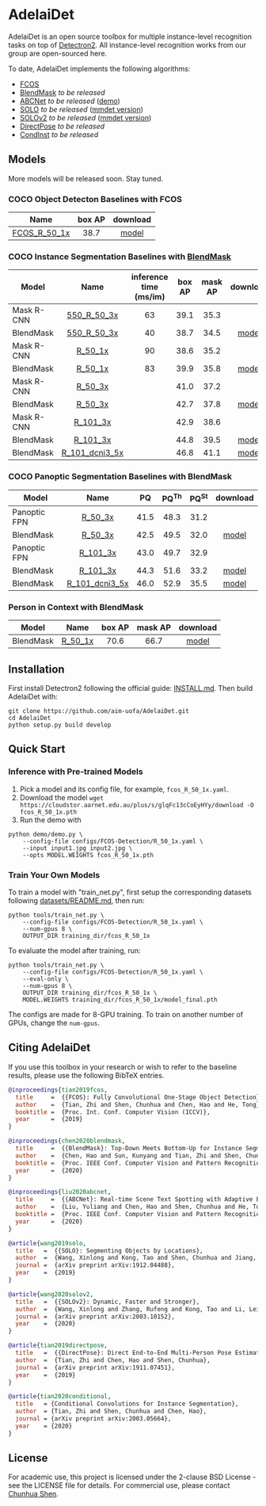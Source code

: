 # AdelaiDet

AdelaiDet is an open source toolbox for multiple instance-level recognition tasks on top of [Detectron2](https://github.com/facebookresearch/detectron2).
All instance-level recognition works from our group are open-sourced here.

To date, AdelaiDet implements the following algorithms:

* [FCOS](https://arxiv.org/abs/1904.01355)
* [BlendMask](https://arxiv.org/abs/2001.00309) _to be released_
* [ABCNet](https://arxiv.org/abs/2002.10200) _to be released_ ([demo](https://github.com/Yuliang-Liu/bezier_curve_text_spotting))
* [SOLO](https://arxiv.org/abs/1912.04488) _to be released_ ([mmdet version](https://github.com/WXinlong/SOLO))
* [SOLOv2](https://arxiv.org/abs/2003.10152) _to be released_ ([mmdet version](https://github.com/WXinlong/SOLO))
* [DirectPose](https://arxiv.org/abs/1911.07451) _to be released_
* [CondInst](https://arxiv.org/abs/2003.05664) _to be released_


## Models

More models will be released soon. Stay tuned.

### COCO Object Detecton Baselines with FCOS

Name | box AP | download
--- |:---:|:---:
[FCOS_R_50_1x](configs/FCOS-Detection/R_50_1x.yaml) | 38.7 | [model](https://cloudstor.aarnet.edu.au/plus/s/glqFc13cCoEyHYy/download)

### COCO Instance Segmentation Baselines with [BlendMask](https://arxiv.org/abs/2001.00309)

Model | Name |inference time (ms/im) | box AP | mask AP | download
--- |:---:|:---:|:---:|:---:|:---:
Mask R-CNN | [550_R_50_3x](configs/RCNN/550_R_50_FPN_3x.yaml) | 63 | 39.1 | 35.3 |
BlendMask | [550_R_50_3x](configs/BlendMask/550_R_50_3x.yaml) | 40 | 38.7 | 34.5 | [model](https://cloudstor.aarnet.edu.au/plus/s/o0bpkmhMiuYgIcQ/download)
Mask R-CNN | [R_50_1x](https://github.com/facebookresearch/detectron2/blob/master/configs/COCO-InstanceSegmentation/mask_rcnn_R_50_FPN_1x.yaml) | 90 | 38.6 | 35.2 |
BlendMask | [R_50_1x](configs/BlendMask/R_50_1x.yaml) | 83 | 39.9 | 35.8 | [model](https://cloudstor.aarnet.edu.au/plus/s/crpmeVCnQ3StvSz/download)
Mask R-CNN | [R_50_3x](https://github.com/facebookresearch/detectron2/blob/master/configs/COCO-InstanceSegmentation/mask_rcnn_R_50_FPN_3x.yaml) |  | 41.0 | 37.2 | 
BlendMask | [R_50_3x](configs/BlendMask/R_50_3x.yaml) |  | 42.7 | 37.8 | [model](https://cloudstor.aarnet.edu.au/plus/s/9u1cG2zXvEva5SM/download)
Mask R-CNN | [R_101_3x](https://github.com/facebookresearch/detectron2/blob/master/configs/COCO-InstanceSegmentation/mask_rcnn_R_101_FPN_3x.yaml) |  | 42.9 | 38.6 |
BlendMask | [R_101_3x](configs/BlendMask/R_101_3x.yaml) |  | 44.8 | 39.5 | [model](https://cloudstor.aarnet.edu.au/plus/s/mYm5VCXICoeLNHq/download)
BlendMask | [R_101_dcni3_5x](configs/BlendMask/R_101_dcni3_5x.yaml) |  | 46.8 | 41.1 | [model](https://cloudstor.aarnet.edu.au/plus/s/TAZPxSDvPuhegKp/download)

### COCO Panoptic Segmentation Baselines with BlendMask
Model | Name | PQ | PQ<sup>Th</sup> | PQ<sup>St</sup> | download
--- |:---:|:---:|:---:|:---:|:---:
Panoptic FPN | [R_50_3x](https://github.com/facebookresearch/detectron2/blob/master/configs/COCO-PanopticSegmentation/panoptic_fpn_R_50_3x.yaml) | 41.5 | 48.3 | 31.2 | 
BlendMask | [R_50_3x](configs/BlendMask/Panoptic/R_50_3x.yaml) | 42.5 | 49.5 | 32.0 | [model](https://cloudstor.aarnet.edu.au/plus/s/bG0IhYeMAvlTGTq/download)
Panoptic FPN | [R_101_3x](https://github.com/facebookresearch/detectron2/blob/master/configs/COCO-InstanceSegmentation/panoptic_fpn_R_101_3x.yaml) | 43.0 | 49.7 | 32.9 |
BlendMask | [R_101_3x](configs/BlendMask/Panoptic/R_101_3x.yaml) | 44.3 | 51.6 | 33.2 | [model](https://cloudstor.aarnet.edu.au/plus/s/AEwbhyQ9F3lqvsz/download)
BlendMask | [R_101_dcni3_5x](configs/BlendMask/Panoptic/R_101_dcni3_5x.yaml) | 46.0 | 52.9 | 35.5 | [model](https://cloudstor.aarnet.edu.au/plus/s/GyWDhsukAYYokZg/download)

### Person in Context with BlendMask
Model | Name | box AP | mask AP | download
--- |:---:|:---:|:---:|:---:
BlendMask | [R_50_1x](configs/BlendMask/Person/R_50_1x.yaml) | 70.6 | 66.7 | [model](https://cloudstor.aarnet.edu.au/plus/s/d4f16WshXYbOuIo)

## Installation

First install Detectron2 following the official guide: [INSTALL.md](https://github.com/facebookresearch/detectron2/blob/master/INSTALL.md). Then build AdelaiDet with:
```
git clone https://github.com/aim-uofa/AdelaiDet.git
cd AdelaiDet
python setup.py build develop
```

## Quick Start

### Inference with Pre-trained Models

1. Pick a model and its config file, for example, `fcos_R_50_1x.yaml`.
2. Download the model `wget https://cloudstor.aarnet.edu.au/plus/s/glqFc13cCoEyHYy/download -O fcos_R_50_1x.pth`
3. Run the demo with
```
python demo/demo.py \
    --config-file configs/FCOS-Detection/R_50_1x.yaml \
    --input input1.jpg input2.jpg \
	--opts MODEL.WEIGHTS fcos_R_50_1x.pth
```

### Train Your Own Models

To train a model with "train_net.py", first
setup the corresponding datasets following
[datasets/README.md](https://github.com/facebookresearch/detectron2/blob/master/datasets/README.md),
then run:

```
python tools/train_net.py \
    --config-file configs/FCOS-Detection/R_50_1x.yaml \
    --num-gpus 8 \
    OUTPUT_DIR training_dir/fcos_R_50_1x
```
To evaluate the model after training, run:

```
python tools/train_net.py \
    --config-file configs/FCOS-Detection/R_50_1x.yaml \
    --eval-only \
    --num-gpus 8 \
    OUTPUT_DIR training_dir/fcos_R_50_1x \
    MODEL.WEIGHTS training_dir/fcos_R_50_1x/model_final.pth
```

The configs are made for 8-GPU training. To train on another number of GPUs, change the `num-gpus`.


## Citing AdelaiDet

If you use this toolbox in your research or wish to refer to the baseline results, please use the following BibTeX entries.

```BibTeX
@inproceedings{tian2019fcos,
  title     =  {{FCOS}: Fully Convolutional One-Stage Object Detection},
  author    =  {Tian, Zhi and Shen, Chunhua and Chen, Hao and He, Tong},
  booktitle =  {Proc. Int. Conf. Computer Vision (ICCV)},
  year      =  {2019}
}

@inproceedings{chen2020blendmask,
  title     =  {{BlendMask}: Top-Down Meets Bottom-Up for Instance Segmentation},
  author    =  {Chen, Hao and Sun, Kunyang and Tian, Zhi and Shen, Chunhua and Huang, Yongming and Yan, Youliang},
  booktitle =  {Proc. IEEE Conf. Computer Vision and Pattern Recognition (CVPR)},
  year      =  {2020}
}

@inproceedings{liu2020abcnet,
  title     =  {{ABCNet}: Real-time Scene Text Spotting with Adaptive Bezier-Curve Network},
  author    =  {Liu, Yuliang and Chen, Hao and Shen, Chunhua and He, Tong and Jin, Lianwen and Wang, Liangwei},
  booktitle =  {Proc. IEEE Conf. Computer Vision and Pattern Recognition (CVPR)},
  year      =  {2020}
}

@article{wang2019solo,
  title   =  {{SOLO}: Segmenting Objects by Locations},
  author  =  {Wang, Xinlong and Kong, Tao and Shen, Chunhua and Jiang, Yuning and Li, Lei},
  journal =  {arXiv preprint arXiv:1912.04488},
  year    =  {2019}
}

@article{wang2020solov2,
  title   =  {{SOLOv2}: Dynamic, Faster and Stronger},
  author  =  {Wang, Xinlong and Zhang, Rufeng and Kong, Tao and Li, Lei and Shen, Chunhua},
  journal =  {arXiv preprint arXiv:2003.10152},
  year    =  {2020}
}

@article{tian2019directpose,
  title   =  {{DirectPose}: Direct End-to-End Multi-Person Pose Estimation},
  author  =  {Tian, Zhi and Chen, Hao and Shen, Chunhua},
  journal =  {arXiv preprint arXiv:1911.07451},
  year    =  {2019}
}

@article{tian2020conditional,
  title   = {Conditional Convolutions for Instance Segmentation},
  author  = {Tian, Zhi and Shen, Chunhua and Chen, Hao},
  journal = {arXiv preprint arXiv:2003.05664},
  year    = {2020}
}
```

## License

For academic use, this project is licensed under the 2-clause BSD License - see the LICENSE file for details. For commercial use, please contact [Chunhua Shen](https://cs.adelaide.edu.au/~chhshen/).
